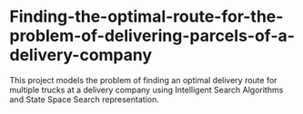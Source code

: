 # Finding-the-optimal-route-for-the-problem-of-delivering-parcels-of-a-delivery-company
This project models the problem of finding an optimal delivery route for multiple trucks at a delivery company using Intelligent Search Algorithms and State Space Search representation.
